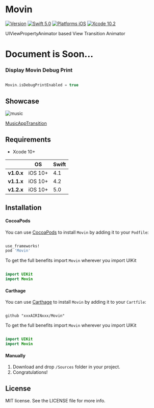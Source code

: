 # Movin

[![Version](https://img.shields.io/cocoapods/v/Movin.svg?style=flat)](http://cocoadocs.org/docsets/Movin)
[![Swift 5.0](https://img.shields.io/badge/Swift-5.0-orange.svg?style=flat)](https://developer.apple.com/swift/)
[![Platforms iOS](https://img.shields.io/badge/Platforms-iOS-lightgray.svg?style=flat)](https://developer.apple.com/swift/)
[![Xcode 10.2](https://img.shields.io/badge/Xcode-10.2-blue.svg?style=flat)](https://developer.apple.com/swift/)

UIViewPropertyAnimator based View Transition Animator


# Document is Soon...


### Display Movin Debug Print

``` swift

Movin.isDebugPrintEnabled = true

```

## Showcase

![music](Images/music.gif "music")

[MusicAppTransition](https://github.com/xxxAIRINxxx/MusicAppTransition)

## Requirements

* Xcode 10+

|            | OS                         | Swift         |
|------------|------------------|--------------|
| **v1.0.x** | iOS 10+ | 4.1      |
| **v1.1.x** | iOS 10+ | 4.2      |
| **v1.2.x** | iOS 10+ | 5.0      |

## Installation

#### CocoaPods

You can use [CocoaPods](http://cocoapods.org/) to install `Movin` by adding it to your `Podfile`:

``` ruby

use_frameworks!
pod 'Movin'

```

To get the full benefits import `Movin` wherever you import UIKit

``` swift

import UIKit
import Movin

```

#### Carthage

You can use [Carthage](https://github.com/Carthage/Carthage) to install `Movin` by adding it to your `Cartfile`:

```

github "xxxAIRINxxx/Movin"

```

To get the full benefits import `Movin` wherever you import UIKit

``` swift

import UIKit
import Movin

```
#### Manually

1. Download and drop ```/Sources``` folder in your project.  
2. Congratulations!  

## License

MIT license. See the LICENSE file for more info.
